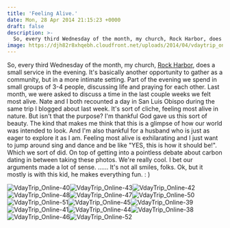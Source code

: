 ```yaml
---
title: 'Feeling Alive.'
date: Mon, 28 Apr 2014 21:15:23 +0000
draft: false
description: >-
  So, every third Wednesday of the month, my church, Rock Harbor, does a small service in the evening.
image: https://djh82r8xhqebh.cloudfront.net/uploads/2014/04/vdaytrip_online-40.jpg
---
```


So, every third Wednesday of the month, my church, [Rock Harbor](http://www.rockharbor.org/ "Rock Harbor"), does a small service in the evening. It's basically another opportunity to gather as a community, but in a more intimate setting. Part of the evening we spend in small groups of 3-4 people, discussing life and praying for each other. Last month, we were asked to discuss a time in the last couple weeks we felt most alive. Nate and I both recounted a day in San Luis Obispo during the same trip I blogged about last week. It's sort of cliche, feeling most alive in nature. But isn't that the purpose? I'm thankful God gave us this sort of beauty. The kind that makes me think that this is a glimpse of how our world was intended to look. And I'm also thankful for a husband who is just as eager to explore it as I am. Feeling most alive is exhilarating and I just want to jump around sing and dance and be like "YES, this is how it should be!". Which we sort of did. On top of getting into a pointless debate about carbon dating in between taking these photos. We're really cool. I bet our arguments made a lot of sense. ...... It's not all smiles, folks. Ok, but it mostly is with this kid, he makes everything fun. : )

![VdayTrip_Online-40](https://djh82r8xhqebh.cloudfront.net/uploads/2014/04/vdaytrip_online-40.jpg)![VdayTrip_Online-43](https://djh82r8xhqebh.cloudfront.net/uploads/2014/04/vdaytrip_online-43.jpg)![VdayTrip_Online-42](https://djh82r8xhqebh.cloudfront.net/uploads/2014/04/vdaytrip_online-42.jpg)![VdayTrip_Online-48](https://djh82r8xhqebh.cloudfront.net/uploads/2014/04/vdaytrip_online-48.jpg)![VdayTrip_Online-47](https://djh82r8xhqebh.cloudfront.net/uploads/2014/04/vdaytrip_online-47.jpg)![VdayTrip_Online-50](https://djh82r8xhqebh.cloudfront.net/uploads/2014/04/vdaytrip_online-50.jpg)![VdayTrip_Online-51](https://djh82r8xhqebh.cloudfront.net/uploads/2014/04/vdaytrip_online-51.jpg)![VdayTrip_Online-45](https://djh82r8xhqebh.cloudfront.net/uploads/2014/04/vdaytrip_online-45.jpg)![VdayTrip_Online-39](https://djh82r8xhqebh.cloudfront.net/uploads/2014/04/vdaytrip_online-39.jpg)![VdayTrip_Online-41](https://djh82r8xhqebh.cloudfront.net/uploads/2014/04/vdaytrip_online-41.jpg)![VdayTrip_Online-44](https://djh82r8xhqebh.cloudfront.net/uploads/2014/04/vdaytrip_online-44.jpg)![VdayTrip_Online-38](https://djh82r8xhqebh.cloudfront.net/uploads/2014/04/vdaytrip_online-38.jpg)![VdayTrip_Online-46](https://djh82r8xhqebh.cloudfront.net/uploads/2014/04/vdaytrip_online-46.jpg)![VdayTrip_Online-52](https://djh82r8xhqebh.cloudfront.net/uploads/2014/04/vdaytrip_online-52.jpg)
